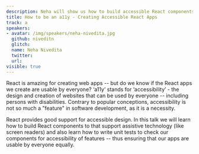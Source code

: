 ```yaml
---
description: Neha will show us how to build accessible React components & how to test them!
title: How to be an a11y - Creating Accessible React Apps
track: a
speakers:
- avatar: /img/speakers/neha-nivedita.jpg
  github: niveditn
  glitch:
  name: Neha Nivedita
  twitter:
  url:
visible: true
---
```


React is amazing for creating web apps -- but do we know if the React apps we create are usable by everyone? ‘a11y’ stands for ‘accessibility’ - the design and creation of websites that can be used by everyone -- including persons with disabilities. Contrary to popular conceptions, accessibility is not so much a "feature" in software development, as it is a necessity.

React provides good support for accessible design. In this talk we will learn how to build React components to that support assistive technology (like screen readers) and also learn how to write unit tests to check our components for accessibility of features -- thus ensuring that our apps are usable by everyone equally.
